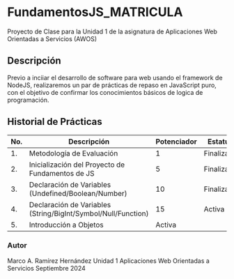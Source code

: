 # FundamentosJS_MATRICULA
Proyecto de Clase para la Unidad 1 de la asignatura de Aplicaciones Web Orientadas a Servicios (AWOS)


## Descripción

Previo a inciiar el desarrollo de software para web usando el framework de NodeJS, realizaremos un par de prácticas de repaso en JavaScript puro, con el objetivo de confirmar los conocimientos básicos de logica de programación.


## Historial de Prácticas

|No.|Descripción|Potenciador|Estatus|
|--|--|--|--|
|1.|Metodología de Evaluación|1|Finalizada |
|2.|Inicialización del Proyecto de Fundamentos de JS|5|Finalizada|
|3.|Declaración de Variables (Undefined/Boolean/Number)|10|Finalizada|
|4.|Declaración de Variables (String/BigInt/Symbol/Null/Function)|15|Activa
|5.|Introducción a Objetos |Activa

### Autor
Marco A. Ramírez Hernández
Unidad 1
Aplicaciones Web Orientadas a Servicios 
Septiembre 2024